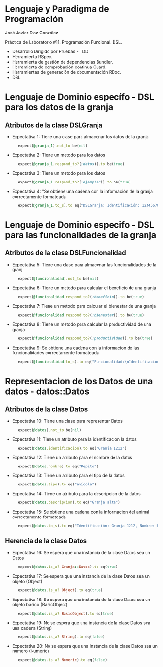 # Lenguaje y Paradigma de Programación

José Javier Díaz González

Práctica de Laboratorio #11. Programación Funcional. DSL.
- Desarrollo Dirigido por Pruebas - TDD
- Herramienta RSpec.
- Herramienta de gestión de dependencias Bundler. 
- Herramienta de comprobación continua Guard.
- Herramientas de generación de documentación RDoc.
- DSL

# Lenguaje de Dominio específo - DSL para los datos de la granja

## Atributos de la clase DSLGranja

- Expectativa 1: Tiene una clase para almacenar los datos de la granja
``` ruby
      expect(@granja_1).not_to be(nil)
```

- Expectativa 2: Tiene un metodo para los datos
``` ruby
      expect(@granja_1.respond_to?(:datos)).to be(true)
```

- Expectativa 3: Tiene un metodo para los datos
``` ruby
      expect(@granja_1.respond_to?(:ejemplar)).to be(true)
```

- Expectativa 4: "Se obtiene una cadena con la información de la granja correctamente formateada
``` ruby
      expect(@granja_1.to_s).to eq("DSLGranja: Identificación: 12345678, Nombre: Pollos muertos, Tipo: pollos, Descripción: PyME - Pequeña y mediana empresa\n\n1) Identificación: 12345678-00000001, Edad: 365 días, Peso: 700.2 gramos, Precio de compra: 4.25, Precio de venta: 4.75\n2) Identificación: 12345678-00000002, Edad: 465 días, Peso: 1200.2 gramos, Precio de compra: 1.25, Precio de venta: 2.75\n")
```
# Lenguaje de Dominio especifo - DSL para las funcionalidades de la granja

## Atributos de la clase DSLFuncionalidad

- Expectativa 5: Tiene una clase para almacenar las funcionalidades de la granj
``` ruby
      expect(@funcionalidad).not_to be(nil)
```

- Expectativa 6: Tiene un metodo para calcular el beneficio de una granja
``` ruby
      expect(@funcionalidad.respond_to?(:beneficio)).to be(true)
```

- Expectativa 7: Tiene un metodo para calcular el bienestar de una granja
``` ruby
      expect(@funcionalidad.respond_to?(:bienestar)).to be(true)
```

- Expectativa 8: Tiene un metodo para calcular la productividad de una granja
``` ruby
      expect(@funcionalidad.respond_to?(:productividad)).to be(true)
```

- Expectativa 9: Se obtiene una cadena con la informacion de las funcionalidades correctamente formateada
``` ruby
      expect(@funcionalidad.to_s).to eq("Funcionalidad:\nIdentificacion: 12345678\nBeneficio: 0.009036144578313253\nBienestar: 1.2905376344086021\nProductividad: 1\n")
```

# Representacion de los Datos de una datos - datos::Datos

## Atributos de la clase Datos

- Expectativa 10: Tiene una clase para representar Datos
``` ruby
      expect(@datos).not_to be(nil)
```

- Expectativa 11: Tiene un atributo para la identificacion la datos
``` ruby
      expect(@datos.identificacion).to eq("Granja 1212")
```

- Expectativa 12: Tiene un atributo para el nombre de la datos
``` ruby
      expect(@datos.nombre).to eq("Pepito")
```

- Expectativa 13: Tiene un atributo para el tipo de la datos
``` ruby
      expect(@datos.tipo).to eq("avícola")
```

- Expectativa 14: Tiene un atributo para la descripcion de la datos
``` ruby
      expect(@datos.descripcion).to eq("Granja alta")
```

- Expectativa 15: Se obtiene una cadena con la informacion del animal correctamente formateada
``` ruby
      expect(@datos.to_s).to eq("Identificación: Granja 1212, Nombre: Pepito, Tipo: avícola, Descripción: Granja alta")
```
## Herencia de la clase Datos

- Expectativa 16: Se espera que una instancia de la clase Datos sea un Datos
``` ruby
      expect(@datos.is_a? Granja::Datos).to eq(true)
```

- Expectativa 17: Se espera que una instancia de la clase Datos sea un objeto (Object)
``` ruby
      expect(@datos.is_a? Object).to eq(true)
```

- Expectativa 18: Se espera que una instancia de la clase Datos sea un objeto basico (BasicObject)
``` ruby
      expect(@datos.is_a? BasicObject).to eq(true)
```

- Expectativa 19: No se espera que una instancia de la clase Datos sea una cadena (String)
``` ruby
      expect(@datos.is_a? String).to eq(false)
```

- Expectativa 20: No se espera que una instancia de la clase Datos sea un numero (Numeric)
``` ruby
      expect(@datos.is_a? Numeric).to eq(false)
```